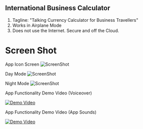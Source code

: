 ## International Business Calculator
1. Tagline: "Talking Currency Calculator for Business Travellers" 
2. Works in Airplane Mode
3. Does not use the Internet. Secure and off the Cloud.  

# Screen Shot
App Icon Screen 
![ScreenShot](https://github.com/drmartens/danamartens/blob/master/CC%20iOS/homeappicon.PNG) 

Day Mode 
![ScreenShot](https://github.com/drmartens/danamartens/blob/master/CC%20iOS/daymode.PNG) 

Night Mode
![ScreenShot](https://github.com/drmartens/danamartens/blob/master/CC%20iOS/nightmode.PNG) 

App Functionality Demo Video (Voiceover)

[![Demo Video](https://github.com/drmartens/danamartens/blob/master/CC%20iOS/ipad2x152152.png)](https://youtu.be/tTM2R2U3Cn0)

App Functionality Demo Video (App Sounds)

[![Demo Video](https://github.com/drmartens/danamartens/blob/master/CC%20iOS/ipad2x152152.png)](https://youtu.be/tfl8Z8q_LJw)







  
 
